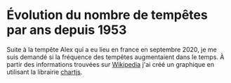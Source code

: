 # Évolution du nombre de tempêtes par ans depuis 1953 

Suite à la tempête Alex qui a eu lieu en france en septembre 2020, je me suis demandé si la fréquence des tempêtes augmentaient dans le temps. 
À partir des informations trouvées sur [Wikipedia](https://fr.wikipedia.org/) j'ai créé un graphique en utilisant la librairie [chartjs](https://www.chartjs.org).
